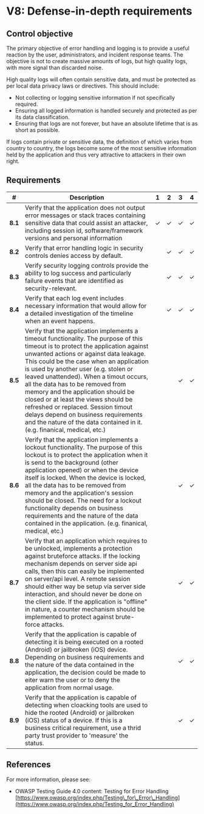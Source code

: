 # V8: Defense-in-depth requirements

## Control objective

The primary objective of error handling and logging is to provide a useful reaction by the user, administrators, and incident response teams. The objective is not to create massive amounts of logs, but high quality logs, with more signal than discarded noise.

High quality logs will often contain sensitive data, and must be protected as per local data privacy laws or directives. This should include:

- Not collecting or logging sensitive information if not specifically required.
- Ensuring all logged information is handled securely and protected as per its data classification.
- Ensuring that logs are not forever, but have an absolute lifetime that is as short as possible.

If logs contain private or sensitive data, the definition of which varies from country to country, the logs become some of the most sensitive information held by the application and thus very attractive to attackers in their own right.

## Requirements

| # | Description | 1 | 2 | 3 | 4 |
| --- | --- | --- | --- | --- | --- |
| **8.1** | Verify that the application does not output error messages or stack traces containing sensitive data that could assist an attacker, including session id, software/framework versions and personal information | ✓ | ✓ | ✓ | ✓ |
| **8.2** | Verify that error handling logic in security controls denies access by default. |   | ✓ | ✓ | ✓ |
| **8.3** | Verify security logging controls provide the ability to log success and particularly failure events that are identified as security-relevant. |   | ✓ | ✓ | ✓ |
| **8.4** | Verify that each log event includes necessary information that would allow for a detailed investigation of the timeline when an event happens. |   | ✓ | ✓ | ✓ |
| **8.5** | Verify that the application implements a timeout functionality. The purpose of this timeout is to protect the application against unwanted actions or against data leakage. This could be the case when an application is used by another user (e.g. stolen or leaved unattended). When a timout occurs, all the data has to be removed from memory and the application should be closed or at least the views should be refreshed or replaced. Session timout delays depend on business requirements and the nature of the data contained in it. (e.g. finanical, medical, etc.) |   |   | ✓ | ✓ |
| **8.6** | Verify that the application implements a lockout functionality. The purpose of this lockout is to protect the application when it is send to the background (other application opened) or when the device itself is locked. When the device is locked, all the data has to be removed from memory and the application's session should be closed. The need for a lockout functionality depends on business requirements and the nature of the data contained in the application. (e.g. finanical, medical, etc.) |   |   | ✓ | ✓ |
| **8.7** | Verify that an application which requires to be unlocked, implements a protection against bruteforce attacks. If the locking mechanism depends on server side api calls, then this can easily be implemented on server/api level. A remote session should either way be setup via server side interaction, and should never be done on the client side. If the application is "offline" in nature, a counter mechanism should be implemented to protect against brute-force attacks. |   |   | ✓ | ✓ |
| **8.8** | Verify that the application is capable of detecting it is being executed on a rooted (Android) or jailbroken (iOS) device. Depending on business requirements and the nature of the data contained in the application, the decision could be made to eiter warn the user or to deny the application from normal usage. |   |   | ✓ | ✓ |
| **8.9** | Verify that the application is capable of detecting when cloacking tools are used to hide the rooted (Android) or jailbroken (iOS) status of a  device. If this is a business critical requirement, use a thrid party trust provider to 'measure' the status. |   |   | ✓ | ✓ |


## References

For more information, please see:

- OWASP Testing Guide 4.0 content: Testing for Error Handling [https://www.owasp.org/index.php/Testing\_for\_Error\_Handling](https://www.owasp.org/index.php/Testing_for_Error_Handling)

